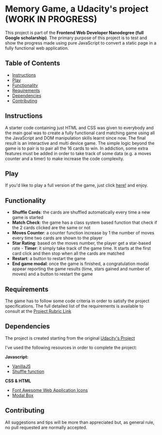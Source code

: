 # Memory Game, a Udacity's project (WORK IN PROGRESS)

This project is part of the __Frontend Web Developer Nanodegree (full Google scholarship)__. The primary purpose of this project is to test and show the progress made using pure JavaScript to convert a static page in a fully functional web application.

## Table of Contents

* [Instructions](#instructions)
* [Play](#play)
* [Functionality](#play)
* [Requirements](#functionality)
* [Dependencies](#dependencies)
* [Contributing](#contributing)

## Instructions

A starter code containing just HTML and CSS was given to everybody and the main goal was to create a fully functional card matching game using all the JavaScript and DOM manipulation skills learnt since now. The final result is an interactive and multi device game.
The simple logic beyond the game is to pair is to pair all the 16 cards to win. In addiction, some extra features must be added in order to take track of some data (e.g. a moves counter and a timer) to make increase the code complexity.

## Play

If you'd like to play a full version of the game, just click [here!](http://htmlpreview.github.io/?https://github.com/ivanteso/memory_game_WIP/blob/master/index.html) and enjoy.

## Functionality

- __Shuffle Cards__: the cards are shuffled automatically every time a new game is started
- __Match Check__: the game has a class system based function that check if the 2 cards clicked are the same or not
- __Moves Counter__: a counter function increase by 1 the number of moves every time two cards are shown to the player
- __Star Rating__: based on the moves number, the player get a star-based rate - __Timer__: it simply take track of the game time. It starts at the first card click and then stop when all the cards are matched
- __Restart__: a button to restart the game
- __End game modal__: once the game is finished, a congratulation modal appear reporting the game results (time, stars gained and number of moves) and a button to restart the game

## Requirements

The game has to follow some code criteria in order to satisfy the project specifications. The full detailed list of the requirements is available to consult at the [Project Rubric Link](https://review.udacity.com/#!/rubrics/591/view)

## Dependencies

The project is created starting from the original [Udacity's Project](https://github.com/udacity/fend-project-memory-game)

I've used the following resources in order to complete the project:

__Javascript:__
- [VanillaJS](http://vanilla-js.com/)
- [Shuffle function](https://stackoverflow.com/questions/2450954/how-to-randomize-shuffle-a-javascript-array/2450976#2450976)

__CSS & HTML__
- [Font Awesome Web Application Icons](https://www.w3schools.com/icons/fontawesome_icons_webapp.asp)
- [Modal Box](https://www.w3schools.com/howto/howto_css_modals.asp)

## Contributing

All suggestions and tips will be more than appreciated but, as general rule, no pull requested are normally accepted.
